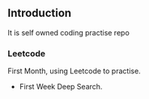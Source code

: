 ## Introduction

It is self owned coding practise repo

### Leetcode

First Month, using Leetcode to practise.

* First Week Deep Search.
